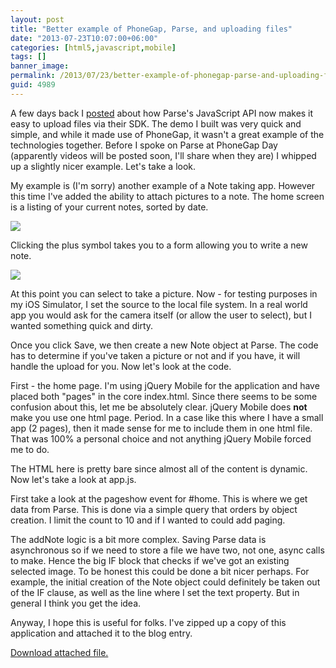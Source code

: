 ```yaml
---
layout: post
title: "Better example of PhoneGap, Parse, and uploading files"
date: "2013-07-23T10:07:00+06:00"
categories: [html5,javascript,mobile]
tags: []
banner_image: 
permalink: /2013/07/23/better-example-of-phonegap-parse-and-uploading-files
guid: 4989
---
```


A few days back I <a href="http://www.raymondcamden.com/index.cfm/2013/7/10/Quick-note-for-Parse-and-JavaScript-Users">posted</a> about how Parse's JavaScript API now makes it easy to upload files via their SDK. The demo I built was very quick and simple, and while it made use of PhoneGap, it wasn't a great example of the technologies together. Before I spoke on Parse at PhoneGap Day (apparently videos will be posted soon, I'll share when they are) I whipped up a slightly nicer example. Let's take a look.
<!--more-->
My example is (I'm sorry) another example of a Note taking app. However this time I've added the ability to attach pictures to a note. The home screen is a listing of your current notes, sorted by date.


<img src="https://static.raymondcamden.com/images/iOS Simulator Screen shot Jul 23, 2013 9.07.24 AM.png" />

Clicking the plus symbol takes you to a form allowing you to write a new note.

<img src="https://static.raymondcamden.com/images/iOS Simulator Screen shot Jul 23, 2013 9.08.19 AM.png" />

At this point you can select to take a picture. Now - for testing purposes in my iOS Simulator, I set the source to the local file system. In a real world app you would ask for the camera itself (or allow the user to select), but I wanted something quick and dirty.

Once you click Save, we then create a new Note object at Parse. The code has to determine if you've taken a picture or not and if you have, it will handle the upload for you. Now let's look at the code.

First - the home page. I'm using jQuery Mobile for the application and have placed both "pages" in the core index.html. Since there seems to be some confusion about this, let me be absolutely clear. jQuery Mobile does <strong>not</strong> make you use one html page. Period. In a case like this where I have a small app (2 pages), then it made sense for me to include them in one html file. That was 100% a personal choice and not anything jQuery Mobile forced me to do.

<script src="https://gist.github.com/cfjedimaster/6062717.js"></script>

The HTML here is pretty bare since almost all of the content is dynamic. Now let's take a look at app.js.

<script src="https://gist.github.com/cfjedimaster/6062742.js"></script>

First take a look at the pageshow event for #home. This is where we get data from Parse. This is done via a simple query that orders by object creation. I limit the count to 10 and if I wanted to could add paging. 

The addNote logic is a bit more complex. Saving Parse data is asynchronous so if we need to store a file we have two, not one, async calls to make. Hence the big IF block that checks if we've got an existing selected image. To be honest this could be done a bit nicer perhaps. For example, the initial creation of the Note object could definitely be taken out of the IF clause, as well as the line where I set the text property. But in general I think you get the idea.

Anyway, I hope this is useful for folks. I've zipped up a copy of this application and attached it to the blog entry.<p><a href='/enclosures/wwwforblog.zip'>Download attached file.</a></p>